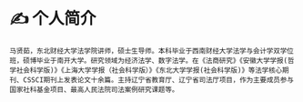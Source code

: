 # ✍  个人简介
    马贤茹，东北财经大学法学院讲师，硕士生导师。本科毕业于西南财经大学法学与会计学双学位班，硕博毕业于南开大学。研究领域为经济法学、数字法学。在《法商研究》《安徽大学学报(哲学社会科学版)》《上海大学学报（社会科学版）》《东北大学学报(社会科学版)》等法学核心期刊、CSSCI期刊上发表论文十余篇。主持辽宁省教育厅、辽宁省司法厅项目，作为主要成员参与国家社科基金项目、最高人民法院司法案例研究课题等。
